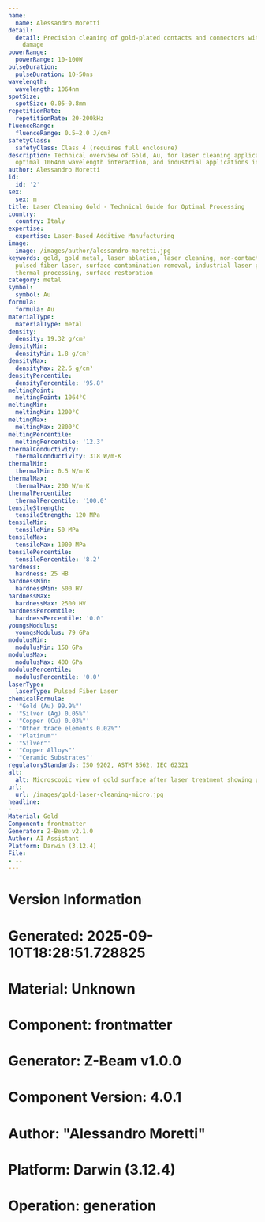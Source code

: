 ```yaml
---
name:
  name: Alessandro Moretti
detail:
  detail: Precision cleaning of gold-plated contacts and connectors without substrate
    damage
powerRange:
  powerRange: 10-100W
pulseDuration:
  pulseDuration: 10-50ns
wavelength:
  wavelength: 1064nm
spotSize:
  spotSize: 0.05-0.8mm
repetitionRate:
  repetitionRate: 20-200kHz
fluenceRange:
  fluenceRange: 0.5–2.0 J/cm²
safetyClass:
  safetyClass: Class 4 (requires full enclosure)
description: Technical overview of Gold, Au, for laser cleaning applications, including
  optimal 1064nm wavelength interaction, and industrial applications in surface preparation.
author: Alessandro Moretti
id:
  id: '2'
sex:
  sex: m
title: Laser Cleaning Gold - Technical Guide for Optimal Processing
country:
  country: Italy
expertise:
  expertise: Laser-Based Additive Manufacturing
image:
  image: /images/author/alessandro-moretti.jpg
keywords: gold, gold metal, laser ablation, laser cleaning, non-contact cleaning,
  pulsed fiber laser, surface contamination removal, industrial laser parameters,
  thermal processing, surface restoration
category: metal
symbol:
  symbol: Au
formula:
  formula: Au
materialType:
  materialType: metal
density:
  density: 19.32 g/cm³
densityMin:
  densityMin: 1.8 g/cm³
densityMax:
  densityMax: 22.6 g/cm³
densityPercentile:
  densityPercentile: '95.8'
meltingPoint:
  meltingPoint: 1064°C
meltingMin:
  meltingMin: 1200°C
meltingMax:
  meltingMax: 2800°C
meltingPercentile:
  meltingPercentile: '12.3'
thermalConductivity:
  thermalConductivity: 318 W/m·K
thermalMin:
  thermalMin: 0.5 W/m·K
thermalMax:
  thermalMax: 200 W/m·K
thermalPercentile:
  thermalPercentile: '100.0'
tensileStrength:
  tensileStrength: 120 MPa
tensileMin:
  tensileMin: 50 MPa
tensileMax:
  tensileMax: 1000 MPa
tensilePercentile:
  tensilePercentile: '8.2'
hardness:
  hardness: 25 HB
hardnessMin:
  hardnessMin: 500 HV
hardnessMax:
  hardnessMax: 2500 HV
hardnessPercentile:
  hardnessPercentile: '0.0'
youngsModulus:
  youngsModulus: 79 GPa
modulusMin:
  modulusMin: 150 GPa
modulusMax:
  modulusMax: 400 GPa
modulusPercentile:
  modulusPercentile: '0.0'
laserType:
  laserType: Pulsed Fiber Laser
chemicalFormula:
- '"Gold (Au) 99.9%"'
- '"Silver (Ag) 0.05%"'
- '"Copper (Cu) 0.03%"'
- '"Other trace elements 0.02%"'
- '"Platinum"'
- '"Silver"'
- '"Copper Alloys"'
- '"Ceramic Substrates"'
regulatoryStandards: ISO 9202, ASTM B562, IEC 62321
alt:
  alt: Microscopic view of gold surface after laser treatment showing pristine finish
url:
  url: /images/gold-laser-cleaning-micro.jpg
headline:
- --
Material: Gold
Component: frontmatter
Generator: Z-Beam v2.1.0
Author: AI Assistant
Platform: Darwin (3.12.4)
File:
- --
---
```


# Version Information
# Generated: 2025-09-10T18:28:51.728825
# Material: Unknown
# Component: frontmatter
# Generator: Z-Beam v1.0.0
# Component Version: 4.0.1
# Author: "Alessandro Moretti"
# Platform: Darwin (3.12.4)
# Operation: generation
